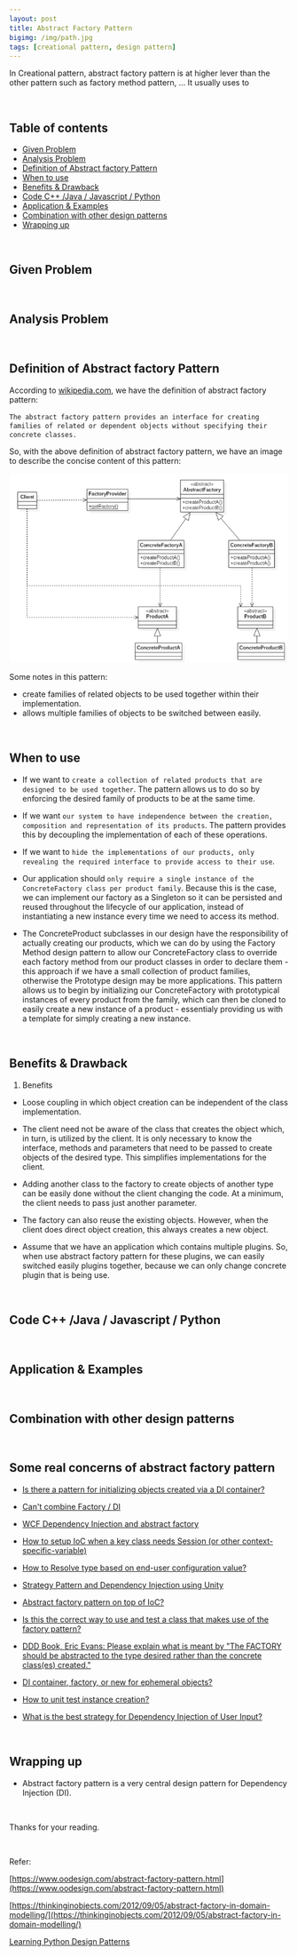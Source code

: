 ```yaml
---
layout: post
title: Abstract Factory Pattern
bigimg: /img/path.jpg
tags: [creational pattern, design pattern]
---
```


In Creational pattern, abstract factory pattern is at higher lever than the other pattern such as factory method pattern, ... It usually uses to 


<br>

## Table of contents
- [Given Problem](#given-problem)
- [Analysis Problem](#analysis-problem)
- [Definition of Abstract factory Pattern](#definition-of-abstract-factory-pattern)
- [When to use](#when-to-use)
- [Benefits & Drawback](#benefits-&-drawback)
- [Code C++ /Java / Javascript / Python](#code-c++-java-javascript-python)
- [Application & Examples](#application-&-examples)
- [Combination with other design patterns](#combination-with-other-design-patterns)
- [Wrapping up](#wrapping-up)

<br>

## Given Problem 



<br>

## Analysis Problem



<br>

## Definition of Abstract factory Pattern
According to [wikipedia.com](https://en.wikipedia.org/wiki/Abstract_factory_pattern), we have the definition of abstract factory pattern:

```
The abstract factory pattern provides an interface for creating families of related or dependent objects without specifying their concrete classes.
```

So, with the above definition of abstract factory pattern, we have an image to describe the concise content of this pattern:

![](../img/design-pattern/abstract-factory-pattern/abstract-factory-pattern.png)

Some notes in this pattern:
- create families of related objects to be used together within their implementation.
- allows multiple families of objects to be switched between easily.

<br>

## When to use
- If we want to ```create a collection of related products that are designed to be used together```. The pattern allows us to do so by enforcing the desired family of products to be at the same time.

- If we want ```our system to have independence between the creation, composition and representation of its products```. The pattern provides this by decoupling the implementation of each of these operations.

- If we want to ```hide the implementations of our products, only revealing the required interface to provide access to their use```.

- Our application should ```only require a single instance of the ConcreteFactory class per product family```. Because this is the case, we can implement our factory as a Singleton so it can be persisted and reused throughout the lifecycle of our application, instead of instantiating a new instance every time we need to access its method.

- The ConcreteProduct subclasses in our design have the responsibility of actually creating our products, which we can do by using the Factory Method design pattern to allow our ConcreteFactory class to override each factory method from our product classes in order to declare them - this approach if we have a small collection of product families, otherwise the Prototype design may be more applications. This pattern allows us to begin by initializing our ConcreteFactory with prototypical instances of every product from the family, which can then be cloned to easily create a new instance of a product - essentialy providing us with a template for simply creating a new instance.

<br>

## Benefits & Drawback
1. Benefits
- Loose coupling in which object creation can be independent of the class implementation.

- The client need not be aware of the class that creates the object which, in turn, is utilized by the client. It is only necessary to know the interface, methods and parameters that need to be passed to create objects of the desired type. This simplifies implementations for the client.

- Adding another class to the factory to create objects of another type can be easily done without the client changing the code. At a minimum, the client needs to pass just another parameter.

- The factory can also reuse the existing objects. However, when the client does direct object creation, this always creates a new object.

- Assume that we have an application which contains multiple plugins. So, when use abstract factory pattern for these plugins, we can easily switched easily plugins together, because we can only change concrete plugin that is being use.

<br>

## Code C++ /Java / Javascript / Python



<br>

## Application & Examples



<br>

## Combination with other design patterns




<br>

## Some real concerns of abstract factory pattern
- [Is there a pattern for initializing objects created via a DI container?](https://stackoverflow.com/questions/1943576/is-there-a-pattern-for-initializing-objects-created-via-a-di-container/1945023#1945023)

- [Can't combine Factory / DI](https://stackoverflow.com/questions/1926826/cant-combine-factory-di/1927167#1927167)

- [WCF Dependency Injection and abstract factory](https://stackoverflow.com/questions/2168704/wcf-dependency-injection-and-abstract-factory/2168882#2168882)

- [How to setup IoC when a key class needs Session (or other context-specific-variable)](https://stackoverflow.com/questions/1890341/how-to-set-up-ioc-when-a-key-class-needs-session-or-other-context-specific-varia/1890463#1890463)

- [How to Resolve type based on end-user configuration value?](https://stackoverflow.com/questions/2180276/how-to-resolve-type-based-on-end-user-configuration-value/2182775#2182775)

- [Strategy Pattern and Dependency Injection using Unity](https://stackoverflow.com/questions/1706056/strategy-pattern-and-dependency-injection-using-unity/1706352#1706352)

- [Abstract factory pattern on top of IoC?](https://stackoverflow.com/questions/1993397/abstract-factory-pattern-on-top-of-ioc/1994455#1994455)

- [Is this the correct way to use and test a class that makes use of the factory pattern?](https://stackoverflow.com/questions/1892532/is-this-the-correct-way-to-use-and-test-a-class-that-makes-use-of-the-factory-pat/1892636#1892636)

- [DDD Book, Eric Evans: Please explain what is meant by "The FACTORY should be abstracted to the type desired rather than the concrete class(es) created."](https://stackoverflow.com/questions/2194629/ddd-book-eric-evans-please-explain-what-is-meant-by-the-factory-should-be-abst/2198504#2198504)

- [DI container, factory, or new for ephemeral objects?](https://stackoverflow.com/questions/2060767/di-container-factory-or-new-for-ephemeral-objects/2060840#2060840)

- [How to unit test instance creation?](https://stackoverflow.com/questions/1900358/how-to-unit-test-instance-creation/1900446#1900446)

- [What is the best strategy for Dependency Injection of User Input?](https://stackoverflow.com/questions/1682925/what-is-the-best-strategy-for-dependency-injection-of-user-input/1686403#1686403)

<br>

## Wrapping up
- Abstract factory pattern is a very central design pattern for Dependency Injection (DI).




<br>

Thanks for your reading.

<br>

Refer:

[https://www.oodesign.com/abstract-factory-pattern.html](https://www.oodesign.com/abstract-factory-pattern.html)

[https://thinkinginobjects.com/2012/09/05/abstract-factory-in-domain-modelling/](https://thinkinginobjects.com/2012/09/05/abstract-factory-in-domain-modelling/)

[Learning Python Design Patterns](https://www.amazon.com/Learning-Python-Design-Patterns-Second/dp/178588803X)

